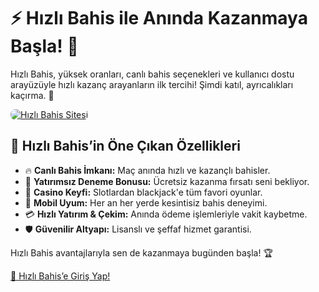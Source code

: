 <h1>⚡ Hızlı Bahis ile Anında Kazanmaya Başla! 🎯</h1>
<p>Hızlı Bahis, yüksek oranları, canlı bahis seçenekleri ve kullanıcı dostu arayüzüyle hızlı kazanç arayanların ilk tercihi! Şimdi katıl, ayrıcalıkları kaçırma. 💸</p>
<a href="https://cutt.ly/HizliLink" title="Hızlı Bahis Giriş">
    <img src="https://i.ibb.co/5K7Ks6w/zzzz3.gif" alt="Hızlı Bahis Sitesi" style="max-width:100%; height:auto; border-radius:8px;">
</a>
<h2>🚀 Hızlı Bahis’in Öne Çıkan Özellikleri</h2>
<ul>
    <li>🔥 <strong>Canlı Bahis İmkanı:</strong> Maç anında hızlı ve kazançlı bahisler.</li>
    <li>🎁 <strong>Yatırımsız Deneme Bonusu:</strong> Ücretsiz kazanma fırsatı seni bekliyor.</li>
    <li>🎲 <strong>Casino Keyfi:</strong> Slotlardan blackjack'e tüm favori oyunlar.</li>
    <li>📱 <strong>Mobil Uyum:</strong> Her an her yerde kesintisiz bahis deneyimi.</li>
    <li>💳 <strong>Hızlı Yatırım & Çekim:</strong> Anında ödeme işlemleriyle vakit kaybetme.</li>
    <li>🛡️ <strong>Güvenilir Altyapı:</strong> Lisanslı ve şeffaf hizmet garantisi.</li>
</ul>
<p>Hızlı Bahis avantajlarıyla sen de kazanmaya bugünden başla! 🏆</p>
<a href="https://cutt.ly/HizliLink" class="join-button">🔗 Hızlı Bahis’e Giriş Yap!</a>
